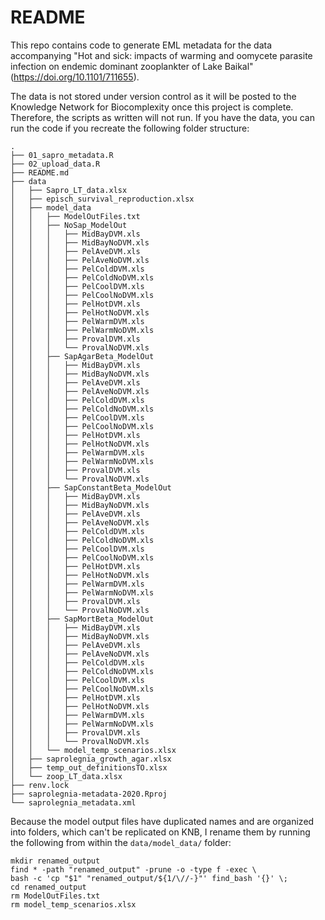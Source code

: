# README

This repo contains code to generate EML metadata for the data accompanying "Hot
and sick: impacts of warming and oomycete parasite infection on endemic dominant
zooplankter of Lake Baikal" (https://doi.org/10.1101/711655).

The data is not stored under version control as it will be posted to the
Knowledge Network for Biocomplexity once this project is complete. Therefore,
the scripts as written will not run. If you have the data, you can run the code
if you recreate the following folder structure:

```
.
├── 01_sapro_metadata.R
├── 02_upload_data.R
├── README.md
├── data
│   ├── Sapro_LT_data.xlsx
│   ├── episch_survival_reproduction.xlsx
│   ├── model_data
│   │   ├── ModelOutFiles.txt
│   │   ├── NoSap_ModelOut
│   │   │   ├── MidBayDVM.xls
│   │   │   ├── MidBayNoDVM.xls
│   │   │   ├── PelAveDVM.xls
│   │   │   ├── PelAveNoDVM.xls
│   │   │   ├── PelColdDVM.xls
│   │   │   ├── PelColdNoDVM.xls
│   │   │   ├── PelCoolDVM.xls
│   │   │   ├── PelCoolNoDVM.xls
│   │   │   ├── PelHotDVM.xls
│   │   │   ├── PelHotNoDVM.xls
│   │   │   ├── PelWarmDVM.xls
│   │   │   ├── PelWarmNoDVM.xls
│   │   │   ├── ProvalDVM.xls
│   │   │   └── ProvalNoDVM.xls
│   │   ├── SapAgarBeta_ModelOut
│   │   │   ├── MidBayDVM.xls
│   │   │   ├── MidBayNoDVM.xls
│   │   │   ├── PelAveDVM.xls
│   │   │   ├── PelAveNoDVM.xls
│   │   │   ├── PelColdDVM.xls
│   │   │   ├── PelColdNoDVM.xls
│   │   │   ├── PelCoolDVM.xls
│   │   │   ├── PelCoolNoDVM.xls
│   │   │   ├── PelHotDVM.xls
│   │   │   ├── PelHotNoDVM.xls
│   │   │   ├── PelWarmDVM.xls
│   │   │   ├── PelWarmNoDVM.xls
│   │   │   ├── ProvalDVM.xls
│   │   │   └── ProvalNoDVM.xls
│   │   ├── SapConstantBeta_ModelOut
│   │   │   ├── MidBayDVM.xls
│   │   │   ├── MidBayNoDVM.xls
│   │   │   ├── PelAveDVM.xls
│   │   │   ├── PelAveNoDVM.xls
│   │   │   ├── PelColdDVM.xls
│   │   │   ├── PelColdNoDVM.xls
│   │   │   ├── PelCoolDVM.xls
│   │   │   ├── PelCoolNoDVM.xls
│   │   │   ├── PelHotDVM.xls
│   │   │   ├── PelHotNoDVM.xls
│   │   │   ├── PelWarmDVM.xls
│   │   │   ├── PelWarmNoDVM.xls
│   │   │   ├── ProvalDVM.xls
│   │   │   └── ProvalNoDVM.xls
│   │   ├── SapMortBeta_ModelOut
│   │   │   ├── MidBayDVM.xls
│   │   │   ├── MidBayNoDVM.xls
│   │   │   ├── PelAveDVM.xls
│   │   │   ├── PelAveNoDVM.xls
│   │   │   ├── PelColdDVM.xls
│   │   │   ├── PelColdNoDVM.xls
│   │   │   ├── PelCoolDVM.xls
│   │   │   ├── PelCoolNoDVM.xls
│   │   │   ├── PelHotDVM.xls
│   │   │   ├── PelHotNoDVM.xls
│   │   │   ├── PelWarmDVM.xls
│   │   │   ├── PelWarmNoDVM.xls
│   │   │   ├── ProvalDVM.xls
│   │   │   └── ProvalNoDVM.xls
│   │   └── model_temp_scenarios.xlsx
│   ├── saprolegnia_growth_agar.xlsx
│   ├── temp_out_definitionsTO.xlsx
│   └── zoop_LT_data.xlsx
├── renv.lock
├── saprolegnia-metadata-2020.Rproj
└── saprolegnia_metadata.xml
```

Because the model output files have duplicated names and are organized into
folders, which can't be replicated on KNB, I rename them by running the
following from within the `data/model_data/` folder:

```
mkdir renamed_output
find * -path "renamed_output" -prune -o -type f -exec \
bash -c 'cp "$1" "renamed_output/${1/\//-}"' find_bash '{}' \;
cd renamed_output
rm ModelOutFiles.txt
rm model_temp_scenarios.xlsx
```
